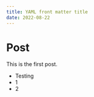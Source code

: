 ```yaml
---
title: YAML front matter title
date: 2022-08-22
---
```


# Post
This is the first post.
- Testing
- 1
- 2
